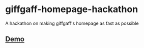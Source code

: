 # giffgaff-homepage-hackathon

A hackathon on making giffgaff's homepage as fast as possible

## [Demo](https://sandman21dan.github.io/giffgaff-homepage-hackathon/)
